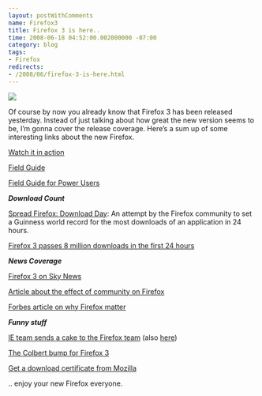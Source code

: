 ```yaml
---
layout: postWithComments
name: Firefox3
title: Firefox 3 is here..
time: 2008-06-18 04:52:00.002000000 -07:00
category: blog
tags:
- Firefox
redirects:
- /2008/06/firefox-3-is-here.html
---
```

<img class="imageOnRight" src="{{ site.blogImagesFolder }}{{ page.name }}/FirefoxLogo.png">

Of course by now you already know that Firefox 3 has been released yesterday. Instead of just talking about how great the new version seems to be, I’m gonna cover the release coverage. Here’s a sum up of some interesting links about the new Firefox.

[Watch it in action](http://people.mozilla.com/~beltzner/overview-of-firefox3.swf)

[Field Guide](http://www.dria.org/wordpress/archives/2008/06/12/655/)

[Field Guide for Power Users](http://feeds.gawker.com/~r/lifehacker/full/~3/313932919/power-users-guide-to-firefox-3)

**_Download Count_**

[Spread Firefox: Download Day](http://www.spreadfirefox.com/en-US/worldrecord): An attempt by the Firefox community to set a Guinness world record for the most downloads of an application in 24 hours.

[Firefox 3 passes 8 million downloads in the first 24 hours](http://john.jubjubs.net/2008/06/18/firefox-3s-first-24-hours/)

**_News Coverage_**

[Firefox 3 on Sky News](http://news.sky.com/skynews/article/0,,91221-1319341,00.html)

[Article about the effect of community on Firefox](http://origin.mercurynews.com/opinion/ci_9620844)

[Forbes article on why Firefox matter](http://www.forbes.com/technology/personaltech/2008/06/17/firefox-new-browser-tech-internet-cx_bc_0617firefox.html)

_**Funny stuff**_

[IE team sends a cake to the Firefox team](http://www.flickr.com/photos/8345192@N03/2588850084/) (also [here](http://www.flickr.com/photos/robceemoz/2587912633/))

[The Colbert bump for Firefox 3](http://www.0xdeadbeef.com/weblog/?p=389)

[Get a download certificate from Mozilla](http://www.spreadfirefox.com/en-US/worldrecord/certificate_form)

<p>
    .. enjoy your new Firefox everyone.
</p>
